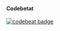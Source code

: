 

#### Codebetat
[![codebeat badge](https://codebeat.co/badges/b5ee3877-7b3c-415c-86f9-2d9bde8cb886)](https://codebeat.co/projects/github-com-ezreth-seguros-master)